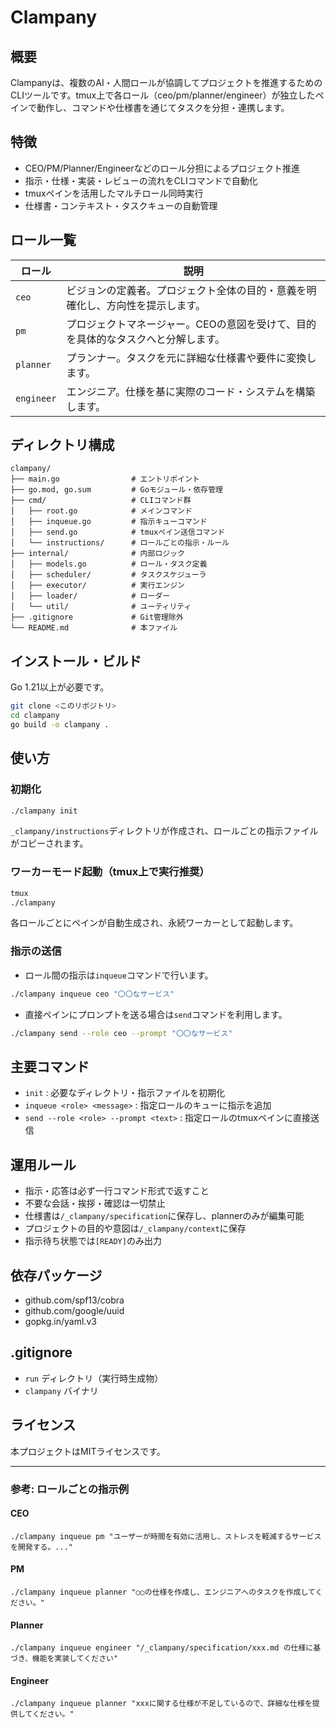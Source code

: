# Clampany

## 概要
Clampanyは、複数のAI・人間ロールが協調してプロジェクトを推進するためのCLIツールです。tmux上で各ロール（ceo/pm/planner/engineer）が独立したペインで動作し、コマンドや仕様書を通じてタスクを分担・連携します。

## 特徴
- CEO/PM/Planner/Engineerなどのロール分担によるプロジェクト推進
- 指示・仕様・実装・レビューの流れをCLIコマンドで自動化
- tmuxペインを活用したマルチロール同時実行
- 仕様書・コンテキスト・タスクキューの自動管理

## ロール一覧
| ロール       | 説明                                                                 |
|--------------|----------------------------------------------------------------------|
| `ceo`        | ビジョンの定義者。プロジェクト全体の目的・意義を明確化し、方向性を提示します。 |
| `pm`         | プロジェクトマネージャー。CEOの意図を受けて、目的を具体的なタスクへと分解します。 |
| `planner`    | プランナー。タスクを元に詳細な仕様書や要件に変換します。                     |
| `engineer`   | エンジニア。仕様を基に実際のコード・システムを構築します。                  |

## ディレクトリ構成
```
clampany/
├── main.go                # エントリポイント
├── go.mod, go.sum         # Goモジュール・依存管理
├── cmd/                   # CLIコマンド群
│   ├── root.go            # メインコマンド
│   ├── inqueue.go         # 指示キューコマンド
│   ├── send.go            # tmuxペイン送信コマンド
│   └── instructions/      # ロールごとの指示・ルール
├── internal/              # 内部ロジック
│   ├── models.go          # ロール・タスク定義
│   ├── scheduler/         # タスクスケジューラ
│   ├── executor/          # 実行エンジン
│   ├── loader/            # ローダー
│   └── util/              # ユーティリティ
├── .gitignore             # Git管理除外
└── README.md              # 本ファイル
```

## インストール・ビルド
Go 1.21以上が必要です。
```sh
git clone <このリポジトリ>
cd clampany
go build -o clampany .
```

## 使い方
### 初期化
```sh
./clampany init
```
`_clampany/instructions`ディレクトリが作成され、ロールごとの指示ファイルがコピーされます。

### ワーカーモード起動（tmux上で実行推奨）
```sh
tmux
./clampany
```
各ロールごとにペインが自動生成され、永続ワーカーとして起動します。

### 指示の送信
- ロール間の指示は`inqueue`コマンドで行います。
```sh
./clampany inqueue ceo "〇〇なサービス"
```
- 直接ペインにプロンプトを送る場合は`send`コマンドを利用します。
```sh
./clampany send --role ceo --prompt "〇〇なサービス"
```

## 主要コマンド
- `init` : 必要なディレクトリ・指示ファイルを初期化
- `inqueue <role> <message>` : 指定ロールのキューに指示を追加
- `send --role <role> --prompt <text>` : 指定ロールのtmuxペインに直接送信

## 運用ルール
- 指示・応答は必ず一行コマンド形式で返すこと
- 不要な会話・挨拶・確認は一切禁止
- 仕様書は`/_clampany/specification`に保存し、plannerのみが編集可能
- プロジェクトの目的や意図は`/_clampany/context`に保存
- 指示待ち状態では`[READY]`のみ出力

## 依存パッケージ
- github.com/spf13/cobra
- github.com/google/uuid
- gopkg.in/yaml.v3

## .gitignore
- `run` ディレクトリ（実行時生成物）
- `clampany` バイナリ

## ライセンス
本プロジェクトはMITライセンスです。

---

### 参考: ロールごとの指示例
#### CEO
```
./clampany inqueue pm "ユーザーが時間を有効に活用し、ストレスを軽減するサービスを開発する。..."
```
#### PM
```
./clampany inqueue planner "○○の仕様を作成し、エンジニアへのタスクを作成してください。"
```
#### Planner
```
./clampany inqueue engineer "/_clampany/specification/xxx.md の仕様に基づき、機能を実装してください"
```
#### Engineer
```
./clampany inqueue planner "xxxに関する仕様が不足しているので、詳細な仕様を提供してください。"
```
